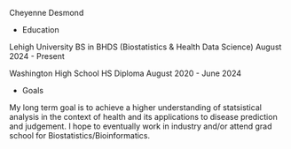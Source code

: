 Cheyenne Desmond

- Education

Lehigh University
BS in BHDS (Biostatistics & Health Data Science)
August 2024 - Present

Washington High School
HS Diploma
August 2020 - June 2024

- Goals

My long term goal is to achieve a higher understanding of statsistical analysis in the context of health and its applications to disease prediction and judgement.
I hope to eventually work in industry and/or attend grad school for Biostatistics/Bioinformatics.

